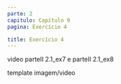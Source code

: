 ```yaml
---
parte: 2
capitulo: Capítulo 9
pagina: Exercício 4

title: Exercício 4
---
```


video parteII 2.1_ex7 e parteII 2.1_ex8

template imagem/video

